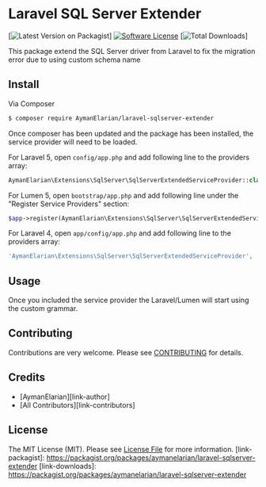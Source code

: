 # Laravel SQL Server Extender

[![Latest Version on Packagist][ico-version]]
[![Software License][ico-license]](LICENSE.txt)
[![Total Downloads][ico-downloads]]

This package extend the SQL Server driver from Laravel to fix the migration error due to using custom schema  name

## Install

Via Composer

``` bash
$ composer require AymanElarian/laravel-sqlserver-extender
```

Once composer has been updated and the package has been installed, the service provider will need to be loaded.


For Laravel 5, open `config/app.php` and add following line to the providers array:
``` php
AymanElarian\Extensions\SqlServer\SqlServerExtendedServiceProvider::class,
```

For Lumen 5, open `bootstrap/app.php` and add following line under the "Register Service Providers" section:
``` php
$app->register(AymanElarian\Extensions\SqlServer\SqlServerExtendedServiceProvider::class);
```

For Laravel 4, open `app/config/app.php` and add following line to the providers array:

``` php
'AymanElarian\Extensions\SqlServer\SqlServerExtendedServiceProvider',
```


## Usage

Once you included the service provider the Laravel/Lumen will start using the custom grammar.

## Contributing

Contributions are very welcome. Please see [CONTRIBUTING](CONTRIBUTING.md) for details.


## Credits

- [AymanElarian][link-author]
- [All Contributors][link-contributors]

## License

The MIT License (MIT). Please see [License File](LICENSE.txt) for more information.
[link-packagist]: https://packagist.org/packages/aymanelarian/laravel-sqlserver-extender
[link-downloads]: https://packagist.org/packages/aymanelarian/laravel-sqlserver-extender

[ico-version]: https://img.shields.io/packagist/v/aymanelarian/laravel-sqlserver-extender.svg?style=flat-square
[ico-license]: https://img.shields.io/badge/license-MIT-brightgreen.svg?style=flat-square
[ico-downloads]: https://img.shields.io/packagist/dt/aymanelarian/laravel-sqlserver-extender.svg?style=flat-square



